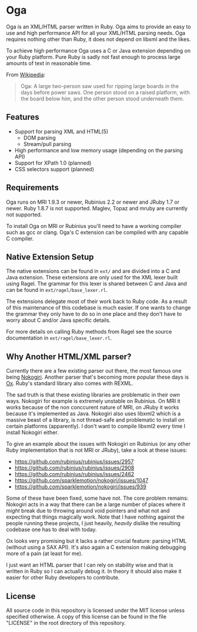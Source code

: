 # Oga

Oga is an XML/HTML parser written in Ruby. Oga aims to provide an easy to use
and high performance API for all your XML/HTML parsing needs. Oga requires
nothing other than Ruby, it does not depend on libxml and the likes.

To achieve high performance Oga uses a C or Java extension depending on your
Ruby platform. Pure Ruby is sadly not fast enough to process large amounts of
text in reasonable time.

From [Wikipedia][oga-wikipedia]:

> Oga: A large two-person saw used for ripping large boards in the days before
> power saws. One person stood on a raised platform, with the board below him,
> and the other person stood underneath them.

## Features

* Support for parsing XML and HTML(5)
  * DOM parsing
  * Stream/pull parsing
* High performance and low memory usage (depending on the parsing API)
* Support for XPath 1.0 (planned)
* CSS selectors support (planned)

## Requirements

Oga runs on MRI 1.9.3 or newer, Rubinius 2.2 or newer and JRuby 1.7 or newer.
Ruby 1.8.7 is not supported. Maglev, Topaz and mruby are currently not
supported.

To install Oga on MRI or Rubinius you'll need to have a working compiler such
as gcc or clang. Oga's C extension can be compiled with any capable C compiler.

## Native Extension Setup

The native extensions can be found in `ext/` and are divided into a C and Java
extension. These extensions are only used for the XML lexer built using Ragel.
The grammar for this lexer is shared between C and Java and can be found in
`ext/ragel/base_lexer.rl`.

The extensions delegate most of their work back to Ruby code. As a result of
this maintenance of this codebase is much easier. If one wants to change the
grammar they only have to do so in one place and they don't have to worry about
C and/or Java specific details.

For more details on calling Ruby methods from Ragel see the source
documentation in `ext/ragel/base_lexer.rl`.

## Why Another HTML/XML parser?

Currently there are a few existing parser out there, the most famous one being
[Nokogiri][nokogiri]. Another parser that's becoming more popular these days is
[Ox][ox]. Ruby's standard library also comes with REXML.

The sad truth is that these existing libraries are problematic in their own
ways. Nokogiri for example is extremely unstable on Rubinius. On MRI it works
because of the non conccurent nature of MRI, on JRuby it works because it's
implemented as Java. Nokogiri also uses libxml2 which is a massive beast of a
library, is not thread-safe and problematic to install on certain platforms
(apparently). I don't want to compile libxml2 every time I install Nokogiri
either.

To give an example about the issues with Nokogiri on Rubinius (or any other
Ruby implementation that is not MRI or JRuby), take a look at these issues:

* https://github.com/rubinius/rubinius/issues/2957
* https://github.com/rubinius/rubinius/issues/2908
* https://github.com/rubinius/rubinius/issues/2462
* https://github.com/sparklemotion/nokogiri/issues/1047
* https://github.com/sparklemotion/nokogiri/issues/939

Some of these have been fixed, some have not. The core problem remains:
Nokogiri acts in a way that there can be a large number of places where it
*might* break due to throwing around void pointers and what not and expecting
that things magically work. Note that I have nothing against the people running
these projects, I just heavily, *heavily* dislike the resulting codebase one
has to deal with today.

Ox looks very promising but it lacks a rather crucial feature: parsing HTML
(without using a SAX API). It's also again a C extension making debugging more
of a pain (at least for me).

I just want an HTML parser that I can rely on stability wise and that is
written in Ruby so I can actually debug it. In theory it should also make it
easier for other Ruby developers to contribute.

## License

All source code in this repository is licensed under the MIT license unless
specified otherwise. A copy of this license can be found in the file "LICENSE"
in the root directory of this repository.

[nokogiri]: https://github.com/sparklemotion/nokogiri
[oga-wikipedia]: https://en.wikipedia.org/wiki/Japanese_saw#Other_Japanese_saws
[ox]: https://github.com/ohler55/ox
[dogecoin]: http://dogecoin.com/
